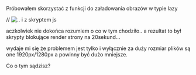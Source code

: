 Próbowałem skorzystać z funkcji do załadowania obrazów w typie lazy


// <img data-src="img/ekipa/ekipa1.webp" loading="lazy" alt=".." class="lazyload"/>
i z skryptem js
<script>
  if ('loading' in HTMLImageElement.prototype) {
      const images = document.querySelectorAll("img.lazyload");
      images.forEach(img => {
          img.src = img.dataset.src;
      });
  } else {
      // Dynamically import the LazySizes library
    let script = document.createElement("script");
    script.async = true;
    script.src =
      "https://cdnjs.cloudflare.com/ajax/libs/lazysizes/4.1.8/lazysizes.min.js";
    document.body.appendChild(script);
  }
</script>

aczkolwiek nie dokońca rozumiem o co w tym chodziło.. a rezultat to był skrypty blokujące render strony na 20sekund... 

wydaje mi się że problemem jest tylko i wyłącznie za duży rozmiar plików są one 1920px/1280px a powinny być dużo mniejsze. 

Co o tym sądzisz?
